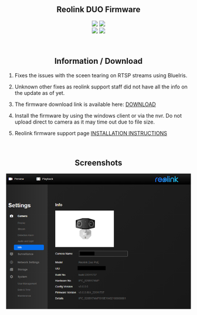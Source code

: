 <h2 align="center">Reolink DUO Firmware</h2>

<p align="center">
  <a href="#"><img src="https://img.shields.io/badge/date-01/08/2022-blue?style=flat-square&logo=appveyor"></a>
  <a href="#"><img src="https://img.shields.io/badge/version-v3.0.0.804_22011737-blue?style=flat-square&logo=appveyor"></a><br>
  <a href="#"><img src="https://img.shields.io/badge/firmware-unreleased-orange?style=flat-square&logo=appveyor"></a>
  <a href="#"><img src="https://img.shields.io/badge/details-IPC_528B174MPS19E1W02100000001-orange?style=flat-square&logo=appveyor"></a>
</p>
<br>

<h2 align="center">Information / Download</h2>

1. Fixes the issues with the sceen tearing on RTSP streams using BlueIris.

2. Unknown other fixes as reolink support staff did not have all the info on the update as of yet.

3. The firmware download link is available here: <a href="https://github.com/BAMLABS-AU/Reolink-Duo/blob/main/firmware/IPC_528B174MP.804_22011737.Reolink-Duo-PoE.GC4653.4MP.REOLINK.pak?raw=true" download="Download Link">DOWNLOAD</a>

4. Install the firmware by using the windows client or via the nvr. Do not upload direct to camera as it may time out due to file size. 

4. Reolink firmware support page <a href="https://support.reolink.com/hc/en-us/articles/900004550323-How-to-Upgrade-Firmware-via-Reolink-Client-New-Client-" download="Support Link">INSTALLATION INSTRUCTIONS</a>

<br>
<h2 align="center">Screenshots</h2>

![duo_info](https://raw.githubusercontent.com/BAMLABS-AU/Reolink-Duo/main/images/duo_infoscreen.png)
